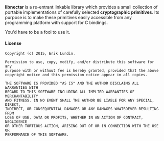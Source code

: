 **libnectar** is a re-entrant linkable library which provides a small collection
of portable implementations of carefully selected **cryptographic primitives**.
Its purpose is to make these primitives easily accessible from any programming
platform with support for C bindings.

You'd have to be a fool to use it.


#### License

```
Copyright (c) 2015, Erik Lundin.

Permission to use, copy, modify, and/or distribute this software for any
purpose with or without fee is hereby granted, provided that the above
copyright notice and this permission notice appear in all copies.

THE SOFTWARE IS PROVIDED "AS IS" AND THE AUTHOR DISCLAIMS ALL WARRANTIES WITH
REGARD TO THIS SOFTWARE INCLUDING ALL IMPLIED WARRANTIES OF MERCHANTABILITY
AND FITNESS. IN NO EVENT SHALL THE AUTHOR BE LIABLE FOR ANY SPECIAL, DIRECT,
INDIRECT, OR CONSEQUENTIAL DAMAGES OR ANY DAMAGES WHATSOEVER RESULTING FROM
LOSS OF USE, DATA OR PROFITS, WHETHER IN AN ACTION OF CONTRACT, NEGLIGENCE
OR OTHER TORTIOUS ACTION, ARISING OUT OF OR IN CONNECTION WITH THE USE OR
PERFORMANCE OF THIS SOFTWARE.
```
